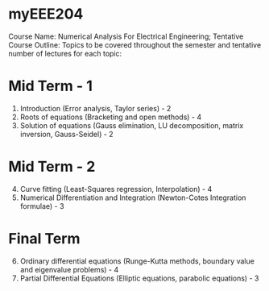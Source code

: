 # myEEE204
Course Name: Numerical Analysis For Electrical Engineering;
Tentative Course Outline:
Topics to be covered throughout the semester and tentative number of lectures for each topic:
# Mid Term - 1
1. Introduction (Error analysis, Taylor series) - 2
2. Roots of equations (Bracketing and open methods) - 4
3. Solution of equations (Gauss elimination, LU decomposition, matrix inversion, Gauss-Seidel) - 2
# Mid Term - 2
4. Curve fitting (Least-Squares regression, Interpolation) - 4
5. Numerical Differentiation and Integration (Newton-Cotes Integration formulae) - 3
# Final Term
6. Ordinary differential equations (Runge-Kutta methods, boundary value and eigenvalue problems) - 4
7. Partial Differential Equations (Elliptic equations, parabolic equations) - 3

